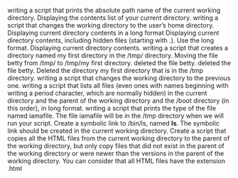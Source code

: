  writing a script that prints the absolute path name of the current working directory.
Displaying the contents list of your current directory.
  writing a script that changes the working directory to the user’s home directory.
Displaying current directory contents in a long format
Displaying current directory contents, including hidden files (starting with .). Use the long format.
Displaying current directory contents.
 writing a script that creates a directory named my first directory in the /tmp/ directory.
Moving the file betty from /tmp/ to /tmp/my first directory.
deleted the file betty.
deleted the file betty.
  Deleted the directory my first directory that is in the /tmp directory.
 writing a script that changes the working directory to the previous one.
writing a script that lists all files (even ones with names beginning with
 writing a period character, which are normally hidden) in the current directory 
and the parent of the working directory and the /boot directory (in this order), in long format.
writing a script that prints the type of the file named iamafile. The file iamafile will be in the /tmp directory when we will run your script.
Create a symbolic link to /bin/ls, named __ls__. The symbolic link should be created in the current working directory.
Create a script that copies all the HTML files from the current working directory to the parent of the working directory,
 but only copy files that did not exist in the parent of the working directory or were newer than the versions in the parent
 of the working directory.
You can consider that all HTML files have the extension .html
